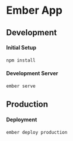 
# Ember App

## Development

#### Initial Setup
```
npm install
```

#### Development Server
```
ember serve
```

## Production

#### Deployment
```
ember deploy production
```
